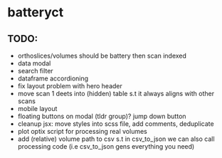 # batteryct

## TODO:

-   orthoslices/volumes should be battery then scan indexed
-   data modal
-   search filter
-   dataframe accordioning
-   fix layout problem with hero header
-   move scan 1 deets into (hidden) table s.t it always aligns with other scans
-   mobile layout
-   floating buttons on modal (tldr group)? jump down button
-   cleanup jsx: move styles into scss file, add comments, deduplicate
-   plot optix script for processing real volumes
-   add (relative) volume path to csv s.t in csv_to_json we can also call processing code (i.e csv_to_json gens everything you need)

